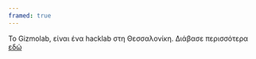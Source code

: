 ```yaml
---
framed: true
---
```

Το Gizmolab, είναι ένα hacklab στη Θεσσαλονίκη. Διάβασε περισσότερα [εδώ](/about)

